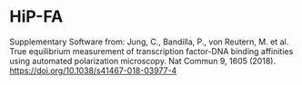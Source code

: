 # HiP-FA
Supplementary Software from:
Jung, C., Bandilla, P., von Reutern, M. et al. True equilibrium measurement of transcription factor-DNA binding affinities using automated polarization microscopy. Nat Commun 9, 1605 (2018). https://doi.org/10.1038/s41467-018-03977-4

